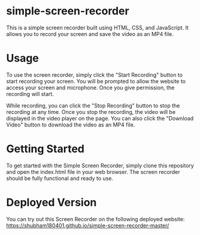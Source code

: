# simple-screen-recorder

This is a simple screen recorder built using HTML, CSS, and JavaScript. It allows you to record your screen and save the video as an MP4 file.

# Usage

To use the screen recorder, simply click the "Start Recording" button to start recording your screen. You will be prompted to allow the website to access your screen and microphone. Once you give permission, the recording will start.

While recording, you can click the "Stop Recording" button to stop the recording at any time. Once you stop the recording, the video will be displayed in the video player on the page. You can also click the "Download Video" button to download the video as an MP4 file.

# Getting Started

To get started with the Simple Screen Recorder, simply clone this repository and open the index.html file in your web browser. The screen recorder should be fully functional and ready to use.

# Deployed Version

You can try out this Screen Recorder on the following deployed website:
https://shubham180401.github.io/simple-screen-recorder-master/

